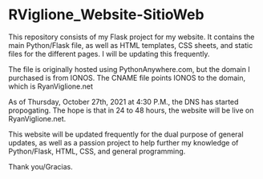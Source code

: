 # RViglione_Website-SitioWeb
This repository consists of my Flask project for my website. It contains the main Python/Flask file, as well as HTML templates, CSS sheets, and static files for the different pages. I will be updating this frequently. 

The file is originally hosted using PythonAnywhere.com, but the domain I purchased is from IONOS. The CNAME file points IONOS to the domain, which is RyanViglione.net

As of Thursday, October 27th, 2021 at 4:30 P.M., the DNS has started propogating. The hope is that in 24 to 48 hours, the website will be live on RyanViglione.net.

This website will be updated frequently for the dual purpose of general updates, as well as a passion project to help further my knowledge of Python/Flask, HTML, CSS, and general programming.

Thank you/Gracias.
